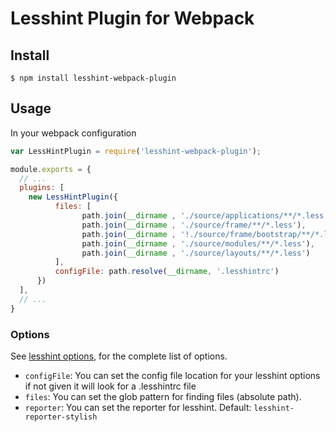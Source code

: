 # Lesshint Plugin for Webpack

## Install

```console
$ npm install lesshint-webpack-plugin
```

## Usage

In your webpack configuration

```js
var LessHintPlugin = require('lesshint-webpack-plugin');

module.exports = {
  // ...
  plugins: [
    new LessHintPlugin({
          files: [
                path.join(__dirname , './source/applications/**/*.less'),
                path.join(__dirname , './source/frame/**/*.less'),
                path.join(__dirname , '!./source/frame/bootstrap/**/*.less'),
                path.join(__dirname , './source/modules/**/*.less'),
                path.join(__dirname , './source/layouts/**/*.less')
          ],
          configFile: path.resolve(__dirname, '.lesshintrc')
      })
  ],
  // ...
}
```

### Options

See [lesshint options](https://www.npmjs.com/package/lesshint#configuration), for the complete list of options.

* `configFile`: You can set the config file location for your lesshint options if not given it will look for a .lesshintrc file
* `files`: You can set the glob pattern for finding files (absolute path).
* `reporter`: You can set the reporter for lesshint. Default: `lesshint-reporter-stylish`
